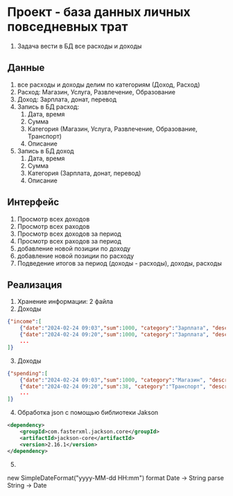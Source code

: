 # Проект - база данных личных повседневных трат

1. Задача вести в БД все расходы и доходы
## Данные
1. все расходы и доходы делим по категориям (Доход, Расход)
2. Расход: Магазин, Услуга, Развлечение, Образование
3. Доход: Зарплата, донат, перевод
4. Запись в БД расход: 
   1) Дата, время
   2) Сумма
   3) Категория (Магазин, Услуга, Развлечение, Образование, Транспорт)
   4) Описание
5. Запись в БД доход
    1) Дата, время
    2) Сумма
    3) Категория (Зарплата, донат, перевод)
    4) Описание

## Интерфейс
1. Просмотр всех доходов
2. Просмотр всех раходов
3. Просмотр всех доходов за период
4. Просмотр всех раходов за период
5. добавление новой позиции по доходу
6. добавление новой позиции по расходу
7. Подведение итогов за период (доходы - расходы), доходы, расходы

## Реализация
1. Хранение информации: 2 файла
2. Доходы
```json
{"income":[
    {"date":"2024-02-24 09:03","sum":1000, "category":"Зарплата", "description":"званс январь"},
    {"date":"2024-02-24 09:20","sum":1000, "category":"Зарплата", "description":"зарплата за январь"},
    ...
]}
```
3. Доходы
```json
{"spending":[
    {"date":"2024-02-24 09:03","sum":1000, "category":"Магазин", "description":"вода газированная"},
    {"date":"2024-02-24 09:20","sum":38, "category":"Транспорт", "description":"метро"},
    ...
]}
```
4. Обработка json с помощью библиотеки Jakson
```xml
<dependency>
    <groupId>com.fasterxml.jackson.core</groupId>
    <artifactId>jackson-core</artifactId>
    <version>2.16.1</version>
</dependency>
```
5. 

new SimpleDateFormat("yyyy-MM-dd HH:mm")
format Date -> String
parse String -> Date